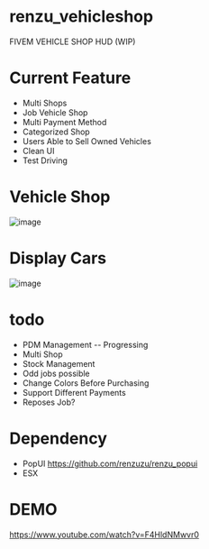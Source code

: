 # renzu_vehicleshop
FIVEM VEHICLE SHOP HUD (WIP)

# Current Feature
- Multi Shops
- Job Vehicle Shop
- Multi Payment Method
- Categorized Shop
- Users Able to Sell Owned Vehicles
- Clean UI
- Test Driving

# Vehicle Shop
![image](https://user-images.githubusercontent.com/82306584/133429375-a504f623-43cf-42af-aafe-196b21944749.png)
# Display Cars
![image](https://user-images.githubusercontent.com/82306584/130480955-d65b000d-7955-4705-85c9-fb680e115638.png)

# todo
- PDM Management -- Progressing
- Multi Shop
- Stock Management
- Odd jobs possible
- Change Colors Before Purchasing
- Support Different Payments
- Reposes Job?

# Dependency
- PopUI https://github.com/renzuzu/renzu_popui
- ESX

# DEMO
https://www.youtube.com/watch?v=F4HldNMwvr0
